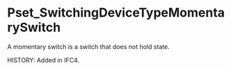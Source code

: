 # Pset_SwitchingDeviceTypeMomentarySwitch

A momentary switch is a switch that does not hold state.
<!-- end of short definition -->
 HISTORY: Added in IFC4.
